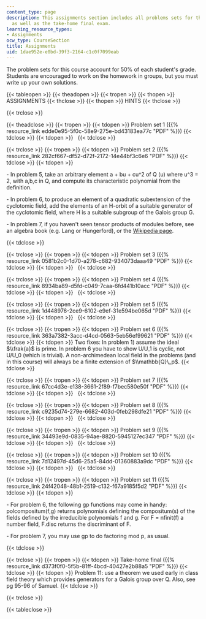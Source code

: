 ```yaml
---
content_type: page
description: This assignments section includes all problems sets for this course,
  as well as the take-home final exam.
learning_resource_types:
- Assignments
ocw_type: CourseSection
title: Assignments
uid: 1dae952e-e0bd-39f3-2164-c1c0f7099eab
---
```


The problem sets for this course account for 50% of each student's grade. Students are encouraged to work on the homework in groups, but you must write up your own solutions.

{{< tableopen >}}
{{< theadopen >}}
{{< tropen >}}
{{< thopen >}}
ASSIGNMENTS
{{< thclose >}}
{{< thopen >}}
HINTS
{{< thclose >}}

{{< trclose >}}

{{< theadclose >}}
{{< tropen >}}
{{< tdopen >}}
Problem set 1 ({{% resource_link edde0e95-5f0c-58e9-275e-bd43183ea77c "PDF" %}})
{{< tdclose >}}
{{< tdopen >}}
 
{{< tdclose >}}

{{< trclose >}}
{{< tropen >}}
{{< tdopen >}}
Problem set 2 ({{% resource_link 282cf667-df52-d72f-2172-14e44bf3c6e6 "PDF" %}})
{{< tdclose >}}
{{< tdopen >}}


\- In problem 5, take an arbitrary element a + bu + cu^2 of Q (u) where u^3 = 2, with a,b,c in Q, and compute its characteristic polynomial from the definition.

\- In problem 6, to produce an element of a quadratic subextension of the cyclotomic field, add the elements of an H-orbit of a suitable generator of the cyclotomic field, where H is a suitable subgroup of the Galois group G.

\- In problem 7, if you haven't seen tensor products of modules before, see an algebra book (e.g. Lang or Hungerford), or the [Wikipedia page](http://en.wikipedia.org/wiki/Tensor_product_of_modules#Construction).


{{< tdclose >}}

{{< trclose >}}
{{< tropen >}}
{{< tdopen >}}
Problem set 3 ({{% resource_link 0581b2c0-1d70-a278-c682-934073daaa49 "PDF" %}})
{{< tdclose >}}
{{< tdopen >}}
 
{{< tdclose >}}

{{< trclose >}}
{{< tropen >}}
{{< tdopen >}}
Problem set 4 ({{% resource_link 8934ba89-d5fd-c049-7caa-6fd441b10acc "PDF" %}})
{{< tdclose >}}
{{< tdopen >}}
 
{{< tdclose >}}

{{< trclose >}}
{{< tropen >}}
{{< tdopen >}}
Problem set 5 ({{% resource_link 1d448976-2ce9-6102-e9ef-31e594be065d "PDF" %}})
{{< tdclose >}}
{{< tdopen >}}
 
{{< tdclose >}}

{{< trclose >}}
{{< tropen >}}
{{< tdopen >}}
Problem set 6 ({{% resource_link 363a7382-3acc-d4cd-0563-5eb56ef99621 "PDF" %}})
{{< tdclose >}}
{{< tdopen >}}
Two fixes: In problem 1) assume the ideal $\\frak{a}$ is prime. In problem 6 you have to show U/U\_1 is cyclic, not U/U\_0 (which is trivial). A non-archimedean local field in the problems (and in this course) will always be a finite extension of $\\mathbb{Q}\_p$.
{{< tdclose >}}

{{< trclose >}}
{{< tropen >}}
{{< tdopen >}}
Problem set 7 ({{% resource_link 67cc4d3e-e138-3661-2f89-f7bec580e50f "PDF" %}})
{{< tdclose >}}
{{< tdopen >}}
 
{{< tdclose >}}

{{< trclose >}}
{{< tropen >}}
{{< tdopen >}}
Problem set 8 ({{% resource_link c9235d74-279e-6682-403d-0feb298dfe21 "PDF" %}})
{{< tdclose >}}
{{< tdopen >}}
 
{{< tdclose >}}

{{< trclose >}}
{{< tropen >}}
{{< tdopen >}}
Problem set 9 ({{% resource_link 34493e9d-0835-94ae-8820-5945127ec347 "PDF" %}})
{{< tdclose >}}
{{< tdopen >}}
 
{{< tdclose >}}

{{< trclose >}}
{{< tropen >}}
{{< tdopen >}}
Problem set 10 ({{% resource_link 7d12497d-45d6-25a5-84dd-01360883a9dc "PDF" %}})
{{< tdclose >}}
{{< tdopen >}}
 
{{< tdclose >}}

{{< trclose >}}
{{< tropen >}}
{{< tdopen >}}
Problem set 11 ({{% resource_link 24f42048-48b1-2519-c132-f67a9185f5d2 "PDF" %}})
{{< tdclose >}}
{{< tdopen >}}


\- For problem 6, the following gp functions may come in handy: polcompositum(f,g) returns polynomials defining the compositum(s) of the fields defined by the irreducible polynomials f and g. For F = nfinit(f) a number field, F.disc returns the discriminant of F.

\- For problem 7, you may use gp to do factoring mod p, as usual.


{{< tdclose >}}

{{< trclose >}}
{{< tropen >}}
{{< tdopen >}}
Take-home final ({{% resource_link d373f0f0-5f5b-81ff-4bcd-40427e2b88a5 "PDF" %}})
{{< tdclose >}}
{{< tdopen >}}
Problem 11: use a theorem we used early in class field theory which provides generators for a Galois group over Q. Also, see pg 95-96 of Samuel.
{{< tdclose >}}

{{< trclose >}}

{{< tableclose >}}
